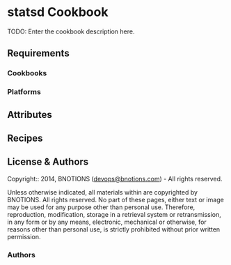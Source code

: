 statsd Cookbook
=============================
TODO: Enter the cookbook description here.

Requirements
------------

### Cookbooks


### Platforms


Attributes
----------


Recipes
-------


License & Authors
-----------------
Copyright:: 2014, BNOTIONS (<devops@bnotions.com>) - All rights reserved.

Unless otherwise indicated, all materials within are copyrighted by BNOTIONS. All rights reserved. No part of these pages, either text or image may be used for any purpose other than personal use. Therefore, reproduction, modification, storage in a retrieval system or retransmission, in any form or by any means, electronic, mechanical or otherwise, for reasons other than personal use, is strictly prohibited without prior written permission.

### Authors

